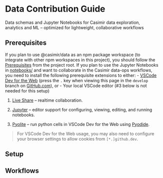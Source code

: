 # Data Contribution Guide

Data schemas and Jupyter Notebooks for Casimir data exploration, analytics and ML – optimized for lightweight, collaborative workflows

## Prerequisites

If you plan to use @casimir/data as an npm package workspace (to integrate with other npm workspaces in this project), you should follow the [Prerequisites](../../README.md#prerequisites) from the project root. If you plan to use the Jupyter Notebooks in [notebooks/](notebooks/) and want to collaborate in the Casimir data-ops workflows, you need to install the following prerequisite extensions to either: 
    - [VSCode Dev for the Web](https://code.visualstudio.com/docs/editor/vscode-web) (press the `.` key when viewing this page in the `develop` branch on [GitHub.com](https://github.com/consensusnetworks/casimir/tree/feature/data-ops/common/data/README.md)), or
    - Your local VSCode editor (#3 below is not needed for this setup)

1. [Live Share](https://marketplace.visualstudio.com/items?itemName=MS-vsliveshare.vsliveshare) – realtime collaboration.

2. [Jupyter](https://marketplace.visualstudio.com/items?itemName=ms-toolsai.jupyter) – editor support for configuring, viewing, editing, and running notebooks.

3. [Pyolite](https://marketplace.visualstudio.com/items?itemName=joyceerhl.vscode-pyodide) – run python cells in VSCode Dev for the Web using [Pyodide](https://pyodide.org/en/stable/).

> For VSCode Dev for the Web usage, you may also need to configure your browser settings to allow cookies from `[*.]github.dev`. 

## Setup

## Workflows